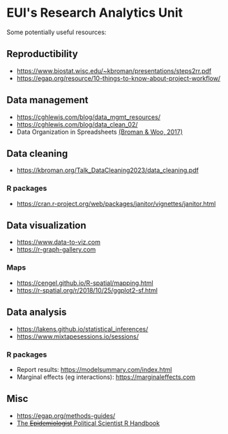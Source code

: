 # EUI's Research Analytics Unit

Some potentially useful resources:

## Reproductibility
* https://www.biostat.wisc.edu/~kbroman/presentations/steps2rr.pdf
* https://egap.org/resource/10-things-to-know-about-project-workflow/

## Data management

* https://cghlewis.com/blog/data_mgmt_resources/
* https://cghlewis.com/blog/data_clean_02/
* Data Organization in Spreadsheets [(Broman & Woo, 2017)](https://www.tandfonline.com/doi/full/10.1080/00031305.2017.1375989)

## Data cleaning
* https://kbroman.org/Talk_DataCleaning2023/data_cleaning.pdf

### R packages

* https://cran.r-project.org/web/packages/janitor/vignettes/janitor.html

## Data visualization

* https://www.data-to-viz.com
* https://r-graph-gallery.com

### Maps

* https://cengel.github.io/R-spatial/mapping.html
* https://r-spatial.org/r/2018/10/25/ggplot2-sf.html

## Data analysis
* https://lakens.github.io/statistical_inferences/
* https://www.mixtapesessions.io/sessions/
  
### R packages

* Report results: https://modelsummary.com/index.html
* Marginal effects (eg interactions): https://marginaleffects.com

## Misc

* https://egap.org/methods-guides/
* [The ~~Epidemiologist~~ Political Scientist R Handbook](https://epirhandbook.com/en/index.html)
